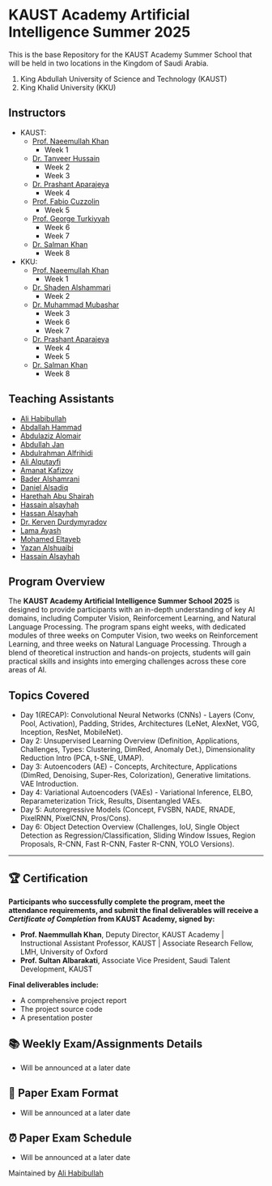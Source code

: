 # KAUST Academy Artificial Intelligence Summer 2025

This is the base Repository for the KAUST Academy Summer School that will be held in two locations in the Kingdom of Saudi Arabia.

1. King Abdullah University of Science and Technology (KAUST)
2. King Khalid University (KKU)

## Instructors

- KAUST:
  - [Prof. Naeemullah Khan](https://www.linkedin.com/in/profkhan/?originalSubdomain=sa)
    - Week 1
  - [Dr. Tanveer Hussain](https://www.linkedin.com/in/tinu445/)
    - Week 2
    - Week 3
  - [Dr. Prashant Aparajeya](https://www.linkedin.com/in/prashant-aparajeya/?originalSubdomain=uk)
    - Week 4
  - [Prof. Fabio Cuzzolin](https://www.linkedin.com/in/fabio-cuzzolin/)
    - Week 5
  - [Prof. George Turkiyyah](https://cemse.kaust.edu.sa/profiles/george-turkiyyah)
    - Week 6
    - Week 7
  - [Dr. Salman Khan](https://www.linkedin.com/in/salman-khan-240aab109/?originalSubdomain=uk)
    - Week 8
- KKU:
  - [Prof. Naeemullah Khan](https://www.linkedin.com/in/profkhan/?originalSubdomain=sa)
    - Week 1
  - [Dr. Shaden Alshammari](https://shadealsha.github.io/)
    - Week 2
  - [Dr. Muhammad Mubashar](https://www.linkedin.com/in/muhammad-mubashar-719b05167/)
    - Week 3
    - Week 6
    - Week 7
  - [Dr. Prashant Aparajeya](https://www.linkedin.com/in/prashant-aparajeya/?originalSubdomain=uk)
    - Week 4
    - Week 5
  - [Dr. Salman Khan](https://www.linkedin.com/in/salman-khan-240aab109/?originalSubdomain=uk)
    - Week 8

## Teaching Assistants

- [Ali Habibullah](https://www.linkedin.com/in/ali-habibullah/)
- [Abdallah Hammad](https://www.linkedin.com/in/abdallah-hammad-5059b6298/)
- [Abdulaziz Alomair](https://www.linkedin.com/in/abdulazizom/?originalSubdomain=sa)
- [Abdullah Jan](https://www.linkedin.com/in/abdullah-jan-929694298)
- [Abdulrahman Alfrihidi](https://www.linkedin.com/in/abdulrahman-alfrihidi-0243a528a/)
- [Ali Alqutayfi](https://www.linkedin.com/in/ali-alqutayfi)
- [Amanat Kafizov](https://www.linkedin.com/in/amanat-kafizov-649b75174/?locale=en_US)
- [Bader Alshamrani](https://www.linkedin.com/in/bader-alshamrani-49a04a245/?originalSubdomain=sa)
- [Daniel Alsadiq](https://www.linkedin.com/in/daniel-alsadiq/?originalSubdomain=sa)
- [Harethah Abu Shairah](https://www.linkedin.com/in/harethahmo/)
- [Hassain alsayhah](https://www.linkedin.com/in/hassain-alsayhah/?originalSubdomain=sa)
- [Hassan Alsayhah](https://www.linkedin.com/in/hassan-alsayhah-28a83a251/?originalSubdomain=sa)
- [Dr. Kerven Durdymyradov](https://www.linkedin.com/in/kerven-durdymyradov/)
- [Lama Ayash](https://www.linkedin.com/in/lama-ayash-9b9383224/?originalSubdomain=sa)
- [Mohamed Eltayeb](https://www.linkedin.com/in/mohammad2012191/?originalSubdomain=sa)
- [Yazan Alshuaibi](https://www.linkedin.com/in/yazenalshaebi/)
- [Hassain Alsayhah](https://www.linkedin.com/in/hassain-alsayhah)

## Program Overview

The **KAUST Academy Artificial Intelligence Summer School 2025** is designed to provide participants with an in-depth understanding of key AI domains, including Computer Vision, Reinforcement Learning, and Natural Language Processing. The program spans eight weeks, with dedicated modules of three weeks on Computer Vision, two weeks on Reinforcement Learning, and three weeks on Natural Language Processing. Through a blend of theoretical instruction and hands-on projects, students will gain practical skills and insights into emerging challenges across these core areas of AI.

## Topics Covered

- Day 1(RECAP): Convolutional Neural Networks (CNNs) - Layers (Conv, Pool, Activation), Padding, Strides, Architectures (LeNet, AlexNet, VGG, Inception, ResNet, MobileNet).
- Day 2: Unsupervised Learning Overview (Definition, Applications, Challenges, Types: Clustering, DimRed, Anomaly Det.), Dimensionality Reduction Intro (PCA, t-SNE, UMAP).
- Day 3: Autoencoders (AE) - Concepts, Architecture, Applications (DimRed, Denoising, Super-Res, Colorization), Generative limitations. VAE Introduction.
- Day 4: Variational Autoencoders (VAEs) - Variational Inference, ELBO, Reparameterization Trick, Results, Disentangled VAEs.
- Day 5: Autoregressive Models (Concept, FVSBN, NADE, RNADE, PixelRNN, PixelCNN, Pros/Cons).
- Day 6: Object Detection Overview (Challenges, IoU, Single Object Detection as Regression/Classification, Sliding Window Issues, Region Proposals, R-CNN, Fast R-CNN, Faster R-CNN, YOLO Versions).

---

## 🏆 Certification

**Participants who successfully complete the program, meet the attendance requirements, and submit the final deliverables will receive a *Certificate of Completion* from KAUST Academy, signed by:**

- **Prof. Naemmullah Khan**, Deputy Director, KAUST Academy | Instructional Assistant Professor, KAUST | Associate Research Fellow, LMH, University of Oxford
- **Prof. Sultan Albarakati**, Associate Vice President, Saudi Talent Development, KAUST

**Final deliverables include:**

- A comprehensive project report
- The project source code
- A presentation poster

## 📚 Weekly Exam/Assignments Details

- Will be announced at a later date

## 📝 Paper Exam Format  

- Will be announced at a later date

## ⏰ Paper Exam Schedule  

- Will be announced at a later date

Maintained by [Ali Habibullah](https://www.linkedin.com/in/ali-habibullah/)
